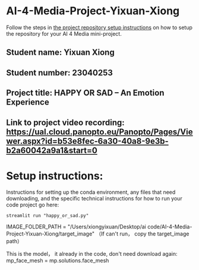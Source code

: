 # AI-4-Media-Project-Yixuan-Xiong

Follow the steps in [the project repository setup instructions](https://moodle.arts.ac.uk/mod/page/view.php?id=1374587) on how to setup the repository for your AI 4 Media mini-project.


## Student name: Yixuan Xiong
## Student number: 23040253
## Project title: HAPPY OR SAD – An Emotion Experience
## Link to project video recording: https://ual.cloud.panopto.eu/Panopto/Pages/Viewer.aspx?id=b53e8fec-6a30-40a8-9e3b-b2a60042a9a1&start=0

# Setup instructions:

Instructions for setting up the conda environment, any files that need downloading, and the specific technical instructions for how to run your code project go here:

```
streamlit run "happy_or_sad.py"
```


IMAGE_FOLDER_PATH = "/Users/xiongyixuan/Desktop/ai code/AI-4-Media-Project-Yixuan-Xiong/target_image" （If can't run， copy the target_image path）

This is the model， it already in the code, don't need download again:
mp_face_mesh = mp.solutions.face_mesh

